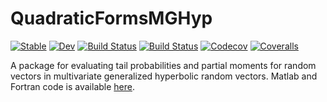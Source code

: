 # QuadraticFormsMGHyp

[![Stable](https://img.shields.io/badge/docs-stable-blue.svg)](https://s-broda.github.io/QuadraticFormsMGHyp.jl/stable)
[![Dev](https://img.shields.io/badge/docs-dev-blue.svg)](https://s-broda.github.io/QuadraticFormsMGHyp.jl/dev)
[![Build Status](https://travis-ci.org/s-broda/QuadraticFormsMGHyp.jl.svg?branch=master)](https://travis-ci.org/s-broda/QuadraticFormsMGHyp.jl)
[![Build Status](https://ci.appveyor.com/api/projects/status/github/s-broda/QuadraticFormsMGHyp.jl?svg=true)](https://ci.appveyor.com/project/s-broda/QuadraticFormsMGHyp-jl)
[![Codecov](https://codecov.io/gh/s-broda/QuadraticFormsMGHyp.jl/branch/master/graph/badge.svg)](https://codecov.io/gh/s-broda/QuadraticFormsMGHyp.jl)
[![Coveralls](https://coveralls.io/repos/github/s-broda/QuadraticFormsMGHyp.jl/badge.svg?branch=master)](https://coveralls.io/github/s-broda/QuadraticFormsMGHyp.jl?branch=master)

A package for evaluating tail probabilities and partial moments for random vectors in multivariate generalized hyperbolic random vectors. Matlab and Fortran code is available [here](https://github.com/s-broda/es4mgh).
